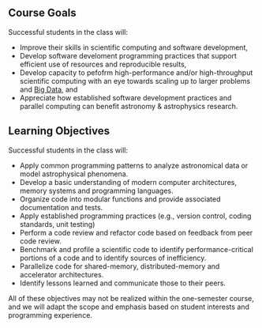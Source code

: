 ## Course Goals 
Successful students in the class will:
- Improve their skills in scientific computing and software development, 
- Develop software develoment programming practices that support efficient use of resources and reproducible results,
- Develop capacity to pefofrm high-performance and/or high-throughput scientific computing with an eye towards scaling up to larger problems and [Big Data](http://en.wikipedia.org/wiki/Big_data), and 
- Appreciate how established software development practices and parallel computing can benefit astronomy & astrophysics research.  

## Learning Objectives
Successful students in the class will:
-  Apply common programming patterns to analyze astronomical data or model astrophysical phenomena.  
-  Develop a basic understanding of modern computer architectures, memory systems and programming languages.
-  Organize code into modular functions and provide associated documentation and tests.
-  Apply established programming practices (e.g., version control, coding standards, unit testing)
-  Perform a code review and refactor code based on feedback from peer code review.  
-  Benchmark and profile a scientific code to identify performance-critical portions of a code and to identify sources of inefficiency.
-  Parallelize code for shared-memory, distributed-memory and accelerator architectures.
-  Identify lessons learned and communicate those to their peers. 

All of these objectives may not be realized within the one-semester course, and we will adapt the scope and emphasis based on student interests and programming experience.  